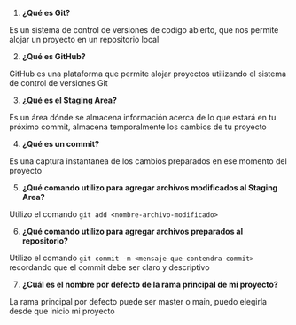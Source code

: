 1. **¿Qué es Git?**

Es un sistema de control de versiones de codigo abierto, que nos permite alojar un proyecto en un repositorio local

2. **¿Qué es GitHub?**

GitHub es una plataforma que permite alojar proyectos utilizando el sistema de control de versiones Git

3. **¿Qué es el Staging Area?**

Es un área dónde se almacena información acerca de lo que estará en tu próximo commit, almacena temporalmente los cambios de tu proyecto

4. **¿Qué es un commit?**

Es una captura instantanea de los cambios preparados en ese momento del proyecto

5. **¿Qué comando utilizo para agregar archivos modificados al Staging Area?**

Utilizo el comando `git add <nombre-archivo-modificado>`

6. **¿Qué comando utilizo para agregar archivos preparados al repositorio?**

Utilizo el comando `git commit -m <mensaje-que-contendra-commit>` recordando que el commit debe ser claro y descriptivo

7. **¿Cuál es el nombre por defecto de la rama principal de mi proyecto?**

La rama principal por defecto puede ser master o main, puedo elegirla desde que inicio mi proyecto
